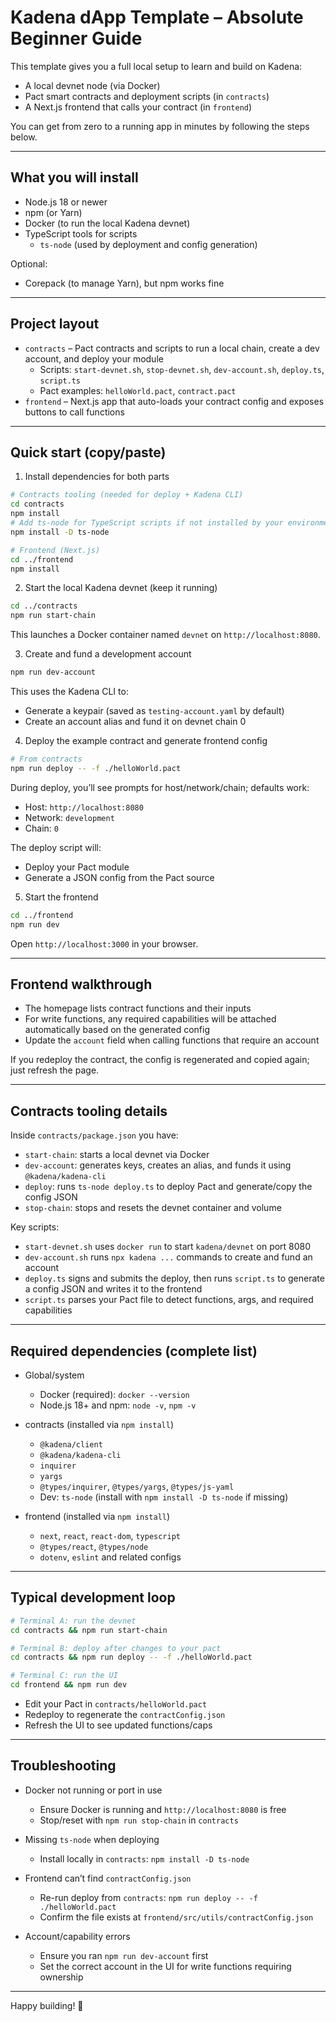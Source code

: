 # Kadena dApp Template – Absolute Beginner Guide

This template gives you a full local setup to learn and build on Kadena:

- A local devnet node (via Docker)
- Pact smart contracts and deployment scripts (in `contracts`)
- A Next.js frontend that calls your contract (in `frontend`)

You can get from zero to a running app in minutes by following the steps below.

---

## What you will install

- Node.js 18 or newer
- npm (or Yarn)
- Docker (to run the local Kadena devnet)
- TypeScript tools for scripts
  - `ts-node` (used by deployment and config generation)

Optional:

- Corepack (to manage Yarn), but npm works fine

---

## Project layout

- `contracts` – Pact contracts and scripts to run a local chain, create a dev account, and deploy your module
  - Scripts: `start-devnet.sh`, `stop-devnet.sh`, `dev-account.sh`, `deploy.ts`, `script.ts`
  - Pact examples: `helloWorld.pact`, `contract.pact`
- `frontend` – Next.js app that auto-loads your contract config and exposes buttons to call functions

---

## Quick start (copy/paste)

1. Install dependencies for both parts

```bash
# Contracts tooling (needed for deploy + Kadena CLI)
cd contracts
npm install
# Add ts-node for TypeScript scripts if not installed by your environment
npm install -D ts-node

# Frontend (Next.js)
cd ../frontend
npm install
```

2. Start the local Kadena devnet (keep it running)

```bash
cd ../contracts
npm run start-chain
```

This launches a Docker container named `devnet` on `http://localhost:8080`.

3. Create and fund a development account

```bash
npm run dev-account
```

This uses the Kadena CLI to:

- Generate a keypair (saved as `testing-account.yaml` by default)
- Create an account alias and fund it on devnet chain 0

4. Deploy the example contract and generate frontend config

```bash
# From contracts
npm run deploy -- -f ./helloWorld.pact
```

During deploy, you’ll see prompts for host/network/chain; defaults work:

- Host: `http://localhost:8080`
- Network: `development`
- Chain: `0`

The deploy script will:

- Deploy your Pact module
- Generate a JSON config from the Pact source

5. Start the frontend

```bash
cd ../frontend
npm run dev
```

Open `http://localhost:3000` in your browser.

---

## Frontend walkthrough

- The homepage lists contract functions and their inputs
- For write functions, any required capabilities will be attached automatically based on the generated config
- Update the `account` field when calling functions that require an account

If you redeploy the contract, the config is regenerated and copied again; just refresh the page.

---

## Contracts tooling details

Inside `contracts/package.json` you have:

- `start-chain`: starts a local devnet via Docker
- `dev-account`: generates keys, creates an alias, and funds it using `@kadena/kadena-cli`
- `deploy`: runs `ts-node deploy.ts` to deploy Pact and generate/copy the config JSON
- `stop-chain`: stops and resets the devnet container and volume

Key scripts:

- `start-devnet.sh` uses `docker run` to start `kadena/devnet` on port 8080
- `dev-account.sh` runs `npx kadena ...` commands to create and fund an account
- `deploy.ts` signs and submits the deploy, then runs `script.ts` to generate a config JSON and writes it to the frontend
- `script.ts` parses your Pact file to detect functions, args, and required capabilities

---

## Required dependencies (complete list)

- Global/system

  - Docker (required): `docker --version`
  - Node.js 18+ and npm: `node -v`, `npm -v`

- contracts (installed via `npm install`)

  - `@kadena/client`
  - `@kadena/kadena-cli`
  - `inquirer`
  - `yargs`
  - `@types/inquirer`, `@types/yargs`, `@types/js-yaml`
  - Dev: `ts-node` (install with `npm install -D ts-node` if missing)

- frontend (installed via `npm install`)
  - `next`, `react`, `react-dom`, `typescript`
  - `@types/react`, `@types/node`
  - `dotenv`, `eslint` and related configs

---

## Typical development loop

```bash
# Terminal A: run the devnet
cd contracts && npm run start-chain

# Terminal B: deploy after changes to your pact
cd contracts && npm run deploy -- -f ./helloWorld.pact

# Terminal C: run the UI
cd frontend && npm run dev
```

- Edit your Pact in `contracts/helloWorld.pact`
- Redeploy to regenerate the `contractConfig.json`
- Refresh the UI to see updated functions/caps

---

## Troubleshooting

- Docker not running or port in use

  - Ensure Docker is running and `http://localhost:8080` is free
  - Stop/reset with `npm run stop-chain` in `contracts`

- Missing `ts-node` when deploying

  - Install locally in `contracts`: `npm install -D ts-node`

- Frontend can’t find `contractConfig.json`

  - Re-run deploy from `contracts`: `npm run deploy -- -f ./helloWorld.pact`
  - Confirm the file exists at `frontend/src/utils/contractConfig.json`

- Account/capability errors
  - Ensure you ran `npm run dev-account` first
  - Set the correct account in the UI for write functions requiring ownership

---

Happy building! 🚀
